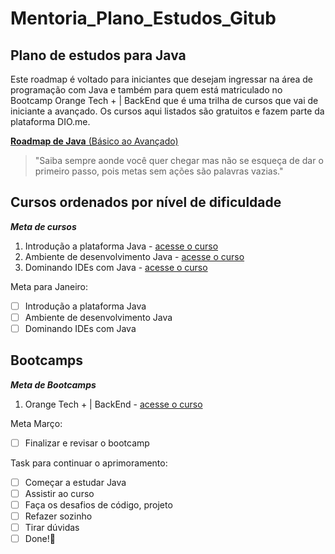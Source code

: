 # Mentoria_Plano_Estudos_Gitub

## Plano de estudos para Java

Este roadmap é voltado para iniciantes que desejam ingressar na área de programação com Java e também para quem está matriculado no Bootcamp Orange Tech + | BackEnd que é uma trilha de cursos que vai de iniciante a avançado. Os cursos aqui listados são gratuitos e fazem parte da plataforma DIO.me. 

[**Roadmap de Java** (Básico ao Avançado)](https://github.com/julianazanelatto/roadmap_java_repo/blob/main/README.md)

> "Saiba sempre aonde você quer chegar mas não se esqueça de dar o primeiro passo, pois metas sem ações são palavras vazias."

## Cursos ordenados por nível de dificuldade

__*Meta de cursos*__

1. Introdução a plataforma Java - [acesse o curso](https://web.dio.me/course/introducao-ao-ecossistema-e-documentacao-java/learning/54e1ad91-8842-4065-bc89-37329f54f0cd)
2. Ambiente de desenvolvimento Java - [acesse o curso](https://web.dio.me/course/configurando-ambiente-de-desenvolvimento-java-no-linux/learning/0668bbda-e32e-44bc-9100-d9dd781bdf8f)
3. Dominando IDEs com Java - [acesse o curso](https://web.dio.me/course/dominando-ides-java/learning/b0f1ae39-6af7-4a2c-8fc2-c73ae8463c84)


Meta para Janeiro:
- [ ] Introdução a plataforma Java
- [ ] Ambiente de desenvolvimento Java
- [ ] Dominando IDEs com Java

## Bootcamps

__*Meta de Bootcamps*__

1. Orange Tech + | BackEnd - [acesse o curso](https://web.dio.me/track/2aeff5aa-bb23-4141-8109-20fa42b58ff7)

Meta Março:
- [ ] Finalizar e revisar o bootcamp

Task para continuar o aprimoramento:
- [ ] Começar a estudar Java
- [ ] Assistir ao curso
- [ ] Faça os desafios de código, projeto
- [ ] Refazer sozinho 
- [ ] Tirar dúvidas
- [ ] Done!🎉
